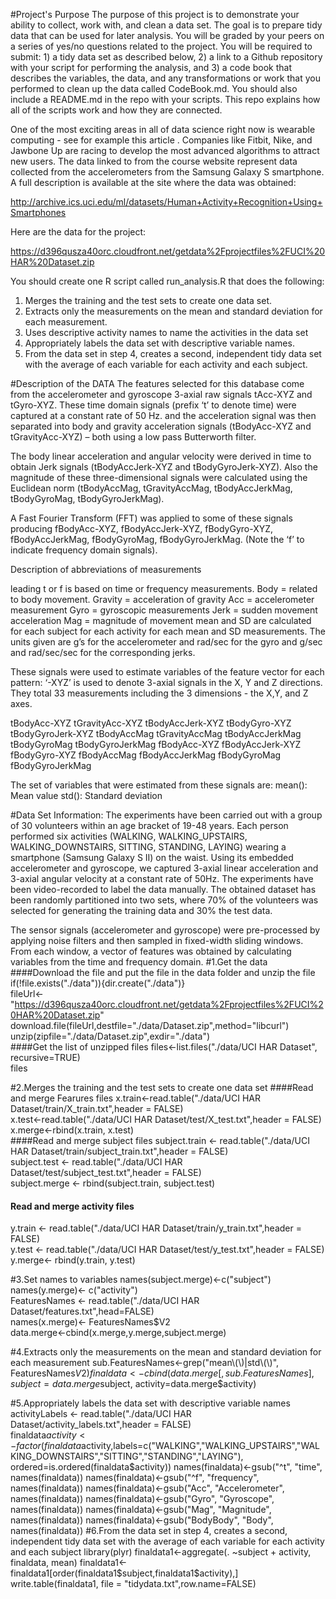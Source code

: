 #Project's Purpose
The purpose of this project is to demonstrate your ability to collect, work with, and clean a data set. The goal is to prepare tidy data that can be used for later analysis. You will be graded by your peers on a series of yes/no questions related to the project. You will be required to submit: 1) a tidy data set as described below, 2) a link to a Github repository with your script for performing the analysis, and 3) a code book that describes the variables, the data, and any transformations or work that you performed to clean up the data called CodeBook.md. You should also include a README.md in the repo with your scripts. This repo explains how all of the scripts work and how they are connected.  

One of the most exciting areas in all of data science right now is wearable computing - see for example this article . Companies like Fitbit, Nike, and Jawbone Up are racing to develop the most advanced algorithms to attract new users. The data linked to from the course website represent data collected from the accelerometers from the Samsung Galaxy S smartphone. A full description is available at the site where the data was obtained: 

http://archive.ics.uci.edu/ml/datasets/Human+Activity+Recognition+Using+Smartphones 

Here are the data for the project: 

https://d396qusza40orc.cloudfront.net/getdata%2Fprojectfiles%2FUCI%20HAR%20Dataset.zip 

You should create one R script called run_analysis.R that does the following:  
1. Merges the training and the test sets to create one data set.   
2. Extracts only the measurements on the mean and standard deviation for each measurement.      
3. Uses descriptive activity names to name the activities in the data set         
4. Appropriately labels the data set with descriptive variable names.               
5. From the data set in step 4, creates a second, independent tidy data set with the average of each variable for each activity and each subject. 

#Description of the DATA
The features selected for this database come from the accelerometer and gyroscope 3-axial raw signals tAcc-XYZ and tGyro-XYZ. These time domain signals (prefix ‘t’ to denote time) were captured at a constant rate of 50 Hz. and the acceleration signal was then separated into body and gravity acceleration signals (tBodyAcc-XYZ and tGravityAcc-XYZ) – both using a low pass Butterworth filter.

The body linear acceleration and angular velocity were derived in time to obtain Jerk signals (tBodyAccJerk-XYZ and tBodyGyroJerk-XYZ). Also the magnitude of these three-dimensional signals were calculated using the Euclidean norm (tBodyAccMag, tGravityAccMag, tBodyAccJerkMag, tBodyGyroMag, tBodyGyroJerkMag).

A Fast Fourier Transform (FFT) was applied to some of these signals producing fBodyAcc-XYZ, fBodyAccJerk-XYZ, fBodyGyro-XYZ, fBodyAccJerkMag, fBodyGyroMag, fBodyGyroJerkMag. (Note the ‘f’ to indicate frequency domain signals).

Description of abbreviations of measurements

leading t or f is based on time or frequency measurements.
Body = related to body movement.
Gravity = acceleration of gravity
Acc = accelerometer measurement
Gyro = gyroscopic measurements
Jerk = sudden movement acceleration
Mag = magnitude of movement
mean and SD are calculated for each subject for each activity for each mean and SD measurements.
The units given are g’s for the accelerometer and rad/sec for the gyro and g/sec and rad/sec/sec for the corresponding jerks.

These signals were used to estimate variables of the feature vector for each pattern:
‘-XYZ’ is used to denote 3-axial signals in the X, Y and Z directions. They total 33 measurements including the 3 dimensions - the X,Y, and Z axes.

tBodyAcc-XYZ
tGravityAcc-XYZ
tBodyAccJerk-XYZ
tBodyGyro-XYZ
tBodyGyroJerk-XYZ
tBodyAccMag
tGravityAccMag
tBodyAccJerkMag
tBodyGyroMag
tBodyGyroJerkMag
fBodyAcc-XYZ
fBodyAccJerk-XYZ
fBodyGyro-XYZ
fBodyAccMag
fBodyAccJerkMag
fBodyGyroMag
fBodyGyroJerkMag

The set of variables that were estimated from these signals are:
mean(): Mean value
std(): Standard deviation

#Data Set Information:
The experiments have been carried out with a group of 30 volunteers within an age bracket of 19-48 years. Each person performed six activities (WALKING, WALKING_UPSTAIRS, WALKING_DOWNSTAIRS, SITTING, STANDING, LAYING) wearing a smartphone (Samsung Galaxy S II) on the waist. Using its embedded accelerometer and gyroscope, we captured 3-axial linear acceleration and 3-axial angular velocity at a constant rate of 50Hz. The experiments have been video-recorded to label the data manually. The obtained dataset has been randomly partitioned into two sets, where 70% of the volunteers was selected for generating the training data and 30% the test data.

The sensor signals (accelerometer and gyroscope) were pre-processed by applying noise filters and then sampled in fixed-width sliding windows. From each window, a vector of features was obtained by calculating variables from the time and frequency domain.
#1.Get the data
####Download the file and put the file in the data folder and unzip the file
if(!file.exists("./data")){dir.create("./data")}                            
fileUrl<-"https://d396qusza40orc.cloudfront.net/getdata%2Fprojectfiles%2FUCI%20HAR%20Dataset.zip"                                        
download.file(fileUrl,destfile="./data/Dataset.zip",method="libcurl")    
unzip(zipfile="./data/Dataset.zip",exdir="./data")    
####Get the list of unzipped files
files<-list.files("./data/UCI HAR Dataset", recursive=TRUE)   
files

#2.Merges the training and the test sets to create one data set
####Read and merge Fearures files
x.train<-read.table("./data/UCI HAR Dataset/train/X_train.txt",header = FALSE)     
x.test<-read.table("./data/UCI HAR Dataset/test/X_test.txt",header = FALSE)      
x.merge<-rbind(x.train, x.test)    
####Read and merge subject files
subject.train <- read.table("./data/UCI HAR Dataset/train/subject_train.txt",header = FALSE)   
subject.test <- read.table("./data/UCI HAR Dataset/test/subject_test.txt",header = FALSE)   
subject.merge <- rbind(subject.train, subject.test)   
#### Read and merge activity files  
y.train <- read.table("./data/UCI HAR Dataset/train/y_train.txt",header = FALSE)  
y.test <- read.table("./data/UCI HAR Dataset/test/y_test.txt",header = FALSE)  
y.merge<- rbind(y.train, y.test)   

#3.Set names to variables
names(subject.merge)<-c("subject")                                                            
names(y.merge)<- c("activity")      
FeaturesNames <- read.table("./data/UCI HAR Dataset/features.txt",head=FALSE)     
names(x.merge)<- FeaturesNames$V2     
data.merge<-cbind(x.merge,y.merge,subject.merge)    

#4.Extracts only the measurements on the mean and standard deviation for each measurement
sub.FeaturesNames<-grep("mean\\(\\)|std\\(\\)", FeaturesNames$V2)       
finaldata<-cbind(data.merge[,sub.FeaturesNames], subject=data.merge$subject, activity=data.merge$activity)   

#5.Appropriately labels the data set with descriptive variable names
activityLabels <- read.table("./data/UCI HAR Dataset/activity_labels.txt",header = FALSE)    
finaldata$activity<-factor(finaldata$activity,labels=c("WALKING","WALKING_UPSTAIRS","WALKING_DOWNSTAIRS","SITTING","STANDING","LAYING"), ordered=is.ordered(finaldata$activity))   
names(finaldata)<-gsub("^t", "time", names(finaldata))    
names(finaldata)<-gsub("^f", "frequency", names(finaldata))   
names(finaldata)<-gsub("Acc", "Accelerometer", names(finaldata))    
names(finaldata)<-gsub("Gyro", "Gyroscope", names(finaldata))    
names(finaldata)<-gsub("Mag", "Magnitude", names(finaldata))    
names(finaldata)<-gsub("BodyBody", "Body", names(finaldata))   
#6.From the data set in step 4, creates a second, independent tidy data set with the average of each variable for each activity and each subject   
library(plyr)   
finaldata1<-aggregate(. ~subject + activity, finaldata, mean)   
finaldata1<-finaldata1[order(finaldata1$subject,finaldata1$activity),]   
write.table(finaldata1, file = "tidydata.txt",row.name=FALSE)   

